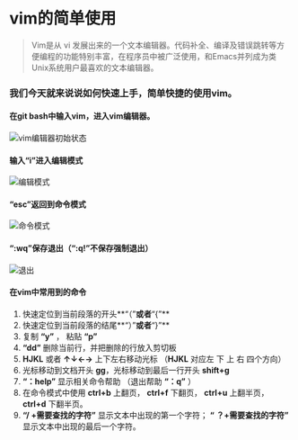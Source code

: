 # vim的简单使用

> Vim是从 vi 发展出来的一个文本编辑器。代码补全、编译及错误跳转等方便编程的功能特别丰富，在程序员中被广泛使用，和Emacs并列成为类Unix系统用户最喜欢的文本编辑器。


### 我们今天就来说说如何快速上手，简单快捷的使用vim。
 

#### 在git bash中输入vim，进入vim编辑器。
![vim编辑器初始状态](http://upload-images.jianshu.io/upload_images/6885620-e0e11a255b45b2e4.png?imageMogr2/auto-orient/strip%7CimageView2/2/w/1240)

#### 输入“i”进入编辑模式
![编辑模式](http://upload-images.jianshu.io/upload_images/6885620-ac5f80dbbb6fa2d4.png?imageMogr2/auto-orient/strip%7CimageView2/2/w/1240)

#### “esc”返回到命令模式
![命令模式](http://upload-images.jianshu.io/upload_images/6885620-c53d27e75ed868a1.png?imageMogr2/auto-orient/strip%7CimageView2/2/w/1240)

#### “:wq”保存退出（“:q!”不保存强制退出）
![退出](http://upload-images.jianshu.io/upload_images/6885620-ebc8df90f13dc247.png?imageMogr2/auto-orient/strip%7CimageView2/2/w/1240)


#### 在vim中常用到的命令


1. 快速定位到当前段落的开头**“（”**或者**“{”**
2. 快速定位到当前段落的结尾**“）”**或者**“}”**
3. 复制 **“y”** ， 粘贴 **“p”**
4.  **“dd”** 删除当前行，并把删除的行放入剪切板
5. **HJKL** 或者 **↑↓←→** 上下左右移动光标  （**HJKL** 对应左 下 上 右 四个方向）
6. 光标移动到文档开头 **gg**，光标移动到最后一行开头 **shift+g**
7.  **“：help”** 显示相关命令帮助 （退出帮助 **“：q”** ）
8. 在命令模式中使用 **ctrl+b** 上翻页， **ctrl+f** 下翻页， **ctrl+u** 上翻半页， **ctrl+d** 下翻半页。
9. **“/ +需要查找的字符”** 显示文本中出现的第一个字符； **“ ？+需要查找的字符”** 显示文本中出现的最后一个字符。